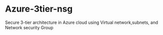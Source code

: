 # Azure-3tier-nsg
Secure 3-tier architecture in Azure cloud using Virtual network,subnets, and Network security Group
